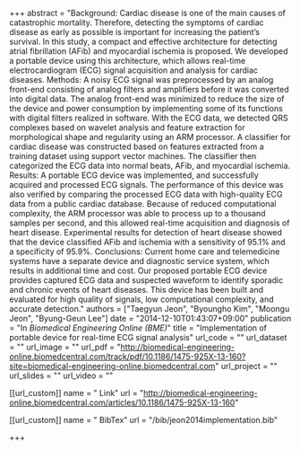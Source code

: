 +++
abstract = "Background: Cardiac disease is one of the main causes of catastrophic mortality. Therefore, detecting the symptoms of cardiac disease as early as possible is important for increasing the patient’s survival. In this study, a compact and effective architecture for detecting atrial fibrillation (AFib) and myocardial ischemia is proposed. We developed a portable device using this architecture, which allows real-time electrocardiogram (ECG) signal acquisition and analysis for cardiac diseases. Methods: A noisy ECG signal was preprocessed by an analog front-end consisting of analog filters and amplifiers before it was converted into digital data. The analog front-end was minimized to reduce the size of the device and power consumption by implementing some of its functions with digital filters realized in software. With the ECG data, we detected QRS complexes based on wavelet analysis and feature extraction for morphological shape and regularity using an ARM processor. A classifier for cardiac disease was constructed based on features extracted from a training dataset using support vector machines. The classifier then categorized the ECG data into normal beats, AFib, and myocardial ischemia. Results: A portable ECG device was implemented, and successfully acquired and processed ECG signals. The performance of this device was also verified by comparing the processed ECG data with high-quality ECG data from a public cardiac database. Because of reduced computational complexity, the ARM processor was able to process up to a thousand samples per second, and this allowed real-time acquisition and diagnosis of heart disease. Experimental results for detection of heart disease showed that the device classified AFib and ischemia with a sensitivity of 95.1% and a specificity of 95.9%. Conclusions: Current home care and telemedicine systems have a separate device and diagnostic service system, which results in additional time and cost. Our proposed portable ECG device provides captured ECG data and suspected waveform to identify sporadic and chronic events of heart diseases. This device has been built and evaluated for high quality of signals, low computational complexity, and accurate detection."
authors = ["Taegyun Jeon", "Byoungho Kim", "Moongu Jeon", "Byung-Geun Lee"]
date = "2014-12-10T01:43:07+09:00"
publication = "In *Biomedical Engineering Online (BME)*"
title = "Implementation of portable device for real-time ECG signal analysis"
url_code = ""
url_dataset = ""
url_image = ""
url_pdf = "http://biomedical-engineering-online.biomedcentral.com/track/pdf/10.1186/1475-925X-13-160?site=biomedical-engineering-online.biomedcentral.com"
url_project = ""
url_slides = ""
url_video = ""

[[url_custom]]
name = " Link"
url = "http://biomedical-engineering-online.biomedcentral.com/articles/10.1186/1475-925X-13-160"

[[url_custom]]
name = " BibTex"
url = "/bib/jeon2014implementation.bib"

+++

